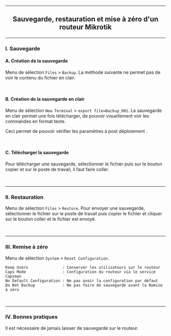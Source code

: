 ------------------------------------------------------------------------------------------------------------------------------------------------------------------------------------------------
## <p align='center'> Sauvegarde, restauration et mise à zéro d'un routeur Mikrotik </p>

------------------------------------------------------------------------------------------------------------------------------------------------------------------------------------------------
### I. Sauvegarde
#### A. Création de la sauvegarde
Menu de sélection `Files` > `Backup`. La méthode suivante ne permet pas de voir le contenu du fichier en clair.

<br />

#### B. Création de la sauvegarde en clair
Menu de sélection `New Terminal` > `export file=Backup_001`. La sauvegarde en clair permet une fois télécharger, de pouvoir visuellement voir les commandes en format texte.

Ceci permet de pouvoir vérifier les paramètres à post déploiement .

<br />

#### C. Télécharger la sauvegarde
Pour télécharger une sauvegarde, sélectionner le fichier puis sur le bouton copier et sur le poste de travail, il faut faire coller.

<br />

------------------------------------------------------------------------------------------------------------------------------------------------------------------------------------------------
### II. Restauration
Menu de sélection `Files` > `Restore`. Pour envoyer une sauvegarde, sélectionner le fichier sur le poste de travail puis copier le fichier et cliquer sur le bouton coller et le fichier est envoyé.

<br />

------------------------------------------------------------------------------------------------------------------------------------------------------------------------------------------------
### III. Remise à zéro
Menu de sélection `System` > `Reset Configuration`.

```
Keep Users               : Conserver les utilisateurs sur le routeur
Caps Mode                : Configuration du routeur via le service Capsman
No Default Configuration : Ne pas avoir la configuration par défaut
Do Not Backup            : Ne pas faire de sauvegarde avant la Remise à zéro
```

<br />

------------------------------------------------------------------------------------------------------------------------------------------------------------------------------------------------
### IV. Bonnes pratiques
Il est nécessaire de jamais laisser de sauvegarde sur le routeur.
